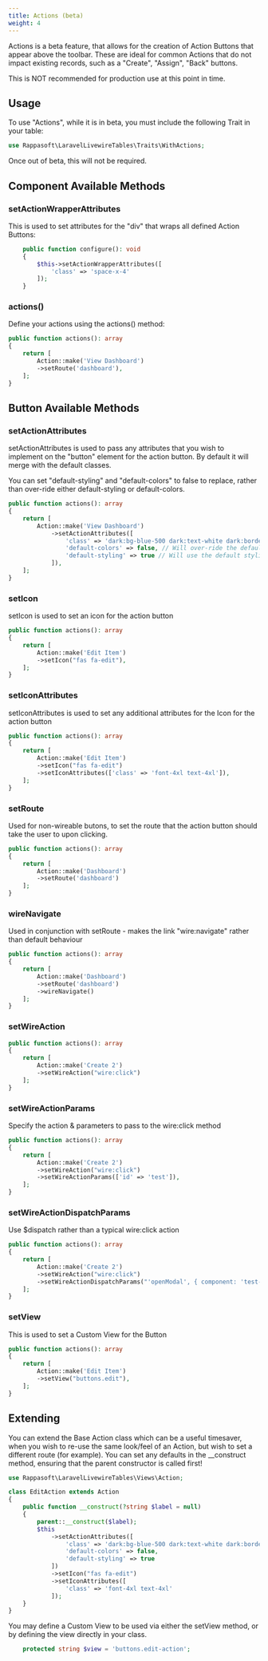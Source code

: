 ```yaml
---
title: Actions (beta)
weight: 4
---
```


Actions is a beta feature, that allows for the creation of Action Buttons that appear above the toolbar.  These are ideal for common Actions that do not impact existing records, such as a "Create", "Assign", "Back" buttons.

This is NOT recommended for production use at this point in time.

## Usage
To use "Actions", while it is in beta, you must include the following Trait in your table:
```php
use Rappasoft\LaravelLivewireTables\Traits\WithActions;
```

Once out of beta, this will not be required.

## Component Available Methods
### setActionWrapperAttributes

This is used to set attributes for the "div" that wraps all defined Action Buttons:

```php
    public function configure(): void
    {
        $this->setActionWrapperAttributes([
            'class' => 'space-x-4'
        ]);
    }
```

### actions()

Define your actions using the actions() method:

```php
public function actions(): array
{
    return [
        Action::make('View Dashboard')
        ->setRoute('dashboard'),
    ];
}
```

## Button Available Methods

### setActionAttributes

setActionAttributes is used to pass any attributes that you wish to implement on the "button" element for the action button.  By default it will merge with the default classes. 

You can set "default-styling" and "default-colors" to false to replace, rather than over-ride either default-styling or default-colors.
```php
public function actions(): array
{
    return [
        Action::make('View Dashboard')
            ->setActionAttributes([
                'class' => 'dark:bg-blue-500 dark:text-white dark:border-blue-600 dark:hover:border-blue-900 dark:hover:bg-blue-800', 
                'default-colors' => false, // Will over-ride the default colors
                'default-styling' => true // Will use the default styling
            ]),
    ];
}
```

### setIcon

setIcon is used to set an icon for the action button

```php
public function actions(): array
{
    return [
        Action::make('Edit Item')
        ->setIcon("fas fa-edit"),
    ];
}
```

### setIconAttributes

setIconAttributes is used to set any additional attributes for the Icon for the action button
```php
public function actions(): array
{
    return [
        Action::make('Edit Item')
        ->setIcon("fas fa-edit")
        ->setIconAttributes(['class' => 'font-4xl text-4xl']),
    ];
}
```

### setRoute

Used for non-wireable butons, to set the route that the action button should take the user to upon clicking.
```php
public function actions(): array
{
    return [
        Action::make('Dashboard')
        ->setRoute('dashboard')
    ];
}
```

### wireNavigate

Used in conjunction with setRoute - makes the link "wire:navigate" rather than default behaviour
```php
public function actions(): array
{
    return [
        Action::make('Dashboard')
        ->setRoute('dashboard')
        ->wireNavigate()
    ];
}
```

### setWireAction
```php
public function actions(): array
{
    return [
        Action::make('Create 2')
        ->setWireAction("wire:click")
    ];
}
```

### setWireActionParams
Specify the action & parameters to pass to the wire:click method

```php
public function actions(): array
{
    return [
        Action::make('Create 2')
        ->setWireAction("wire:click")
        ->setWireActionParams(['id' => 'test']),
    ];
}
```

### setWireActionDispatchParams

Use $dispatch rather than a typical wire:click action

```php
public function actions(): array
{
    return [
        Action::make('Create 2')
        ->setWireAction("wire:click")
        ->setWireActionDispatchParams("'openModal', { component: 'test-modal' }"),
    ];
}
```

### setView

This is used to set a Custom View for the Button

```php
public function actions(): array
{
    return [
        Action::make('Edit Item')
        ->setView("buttons.edit"),
    ];
}
```

## Extending

You can extend the Base Action class which can be a useful timesaver, when you wish to re-use the same look/feel of an Action, but wish to set a different route (for example).
You can set any defaults in the __construct method, ensuring that the parent constructor is called first!

```php
use Rappasoft\LaravelLivewireTables\Views\Action;

class EditAction extends Action
{
    public function __construct(?string $label = null)
    {
        parent::__construct($label);
        $this
            ->setActionAttributes([
                'class' => 'dark:bg-blue-500 dark:text-white dark:border-blue-600 dark:hover:border-blue-900 dark:hover:bg-blue-800', 
                'default-colors' => false, 
                'default-styling' => true
            ])
            ->setIcon("fas fa-edit")
            ->setIconAttributes([
                'class' => 'font-4xl text-4xl'
            ]);
    }
}
```

You may define a Custom View to be used via either the setView method, or by defining the view directly in your class.
```php
    protected string $view = 'buttons.edit-action';
```

